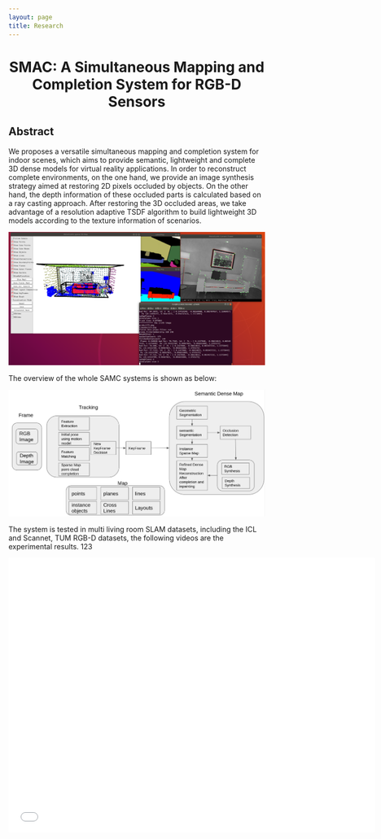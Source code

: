 ```yaml
---
layout: page
title: Research
---
```

# <center> SMAC: A Simultaneous Mapping and Completion System for RGB-D Sensors
## Abstract
We proposes a versatile simultaneous mapping and completion system for indoor scenes, which aims to provide semantic, lightweight and complete 3D dense models for virtual reality applications. In order to reconstruct complete environments, on the one hand, we provide an image synthesis strategy aimed at restoring 2D pixels occluded by objects. On the other hand, the depth information of these occluded parts is calculated based on a ray casting approach. After restoring the 3D occluded areas, we take advantage of a resolution adaptive TSDF algorithm to build lightweight 3D models according to the texture information of scenarios.

![overview](./example.png)

The overview of the whole SAMC systems is shown as below:

![refineoverview](./refineoverview.png)

The system is tested in multi living room SLAM datasets, including the ICL and Scannet, TUM RGB-D datasets, the following videos are the experimental results. 123

<iframe width="720" height="540" src="../video/demoICLlr0.mp4" frameborder="0" allowfullscreen></iframe>

